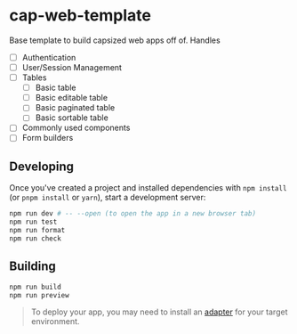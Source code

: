 # cap-web-template

Base template to build capsized web apps off of. Handles

- [ ] Authentication
- [ ] User/Session Management
- [ ] Tables
  - [ ] Basic table
  - [ ] Basic editable table
  - [ ] Basic paginated table
  - [ ] Basic sortable table
- [ ] Commonly used components
- [ ] Form builders

## Developing

Once you've created a project and installed dependencies with `npm install` (or `pnpm install` or `yarn`), start a development server:

```bash
npm run dev # -- --open (to open the app in a new browser tab)
npm run test
npm run format
npm run check
```

## Building

```bash
npm run build
npm run preview
```

> To deploy your app, you may need to install an [adapter](https://svelte.dev/docs/kit/adapters) for your target environment.
